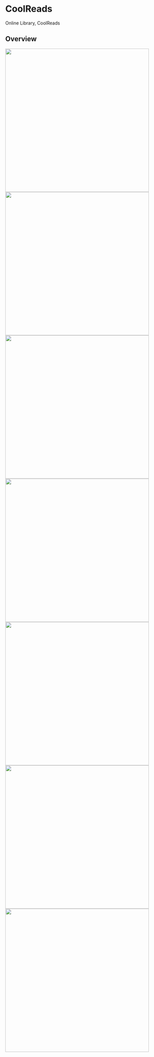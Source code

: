 # CoolReads
Online Library, CoolReads
## Overview

<img src= "images/bookshelfall.JPG" width=450>
<img src= "images/categories.JPG" width=450>
<img src= "images/reviews.JPG" width=450>
<img src= "images/statistics.JPG" width=450>
<img src= "images/booksmenu.JPG" width=450>
<img src= "images/profile.JPG" width=450>
<img src= "images/home.JPG" width=450>
